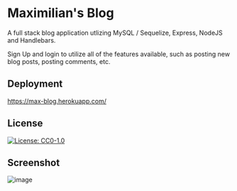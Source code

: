 # Maximilian's Blog
A full stack blog application utlizing MySQL / Sequelize, Express, NodeJS and Handlebars.

Sign Up and login to utilize all of the features available, such as posting new blog posts, posting comments, etc.

## Deployment
https://max-blog.herokuapp.com/

## License 
[![License: CC0-1.0](https://img.shields.io/badge/License-CC0_1.0-lightgrey.svg)](http://creativecommons.org/publicdomain/zero/1.0/)

## Screenshot
![image](https://user-images.githubusercontent.com/16532491/216850798-0a2826d4-0a53-4e03-b512-d11db3a95ec5.png)
